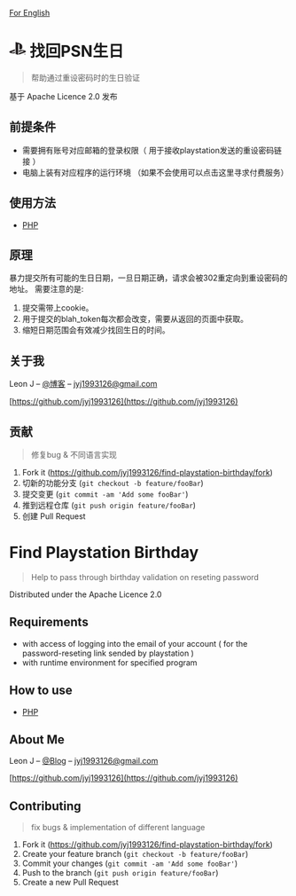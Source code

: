 [For English](#find-playstation-birthday)

# [![Playstation][playstation-image]][playstation-url] 找回PSN生日
> 帮助通过重设密码时的生日验证

基于 Apache Licence 2.0 发布

## 前提条件
- 需要拥有账号对应邮箱的登录权限（ 用于接收playstation发送的重设密码链接 ）
- 电脑上装有对应程序的运行环境 （如果不会使用可以点击这里寻求付费服务）

## 使用方法
- [PHP](php)

## 原理
  暴力提交所有可能的生日日期，一旦日期正确，请求会被302重定向到重设密码的地址。
  需要注意的是:
  1. 提交需带上cookie。
  2. 用于提交的blah_token每次都会改变，需要从返回的页面中获取。
  3. 缩短日期范围会有效减少找回生日的时间。

## 关于我
Leon J – [@博客](http://www.leonj.cc/) – jyj1993126@gmail.com

[https://github.com/jyj1993126](https://github.com/jyj1993126)

## 贡献
> 修复bug & 不同语言实现

1. Fork it (<https://github.com/jyj1993126/find-playstation-birthday/fork>)
2. 切新的功能分支 (`git checkout -b feature/fooBar`)
3. 提交变更 (`git commit -am 'Add some fooBar'`)
4. 推到远程仓库 (`git push origin feature/fooBar`)
5. 创建 Pull Request

# Find Playstation Birthday
> Help to pass through birthday validation on reseting password

Distributed under the Apache Licence 2.0

## Requirements
- with access of logging into the email of your account ( for the  password-reseting link sended by playstation )
- with runtime environment for specified program

## How to use
- [PHP](php)


## About Me
Leon J – [@Blog](http://www.leonj.cc/) – jyj1993126@gmail.com

[https://github.com/jyj1993126](https://github.com/jyj1993126)

## Contributing
> fix bugs & implementation of different language

1. Fork it (<https://github.com/jyj1993126/find-playstation-birthday/fork>)
2. Create your feature branch (`git checkout -b feature/fooBar`)
3. Commit your changes (`git commit -am 'Add some fooBar'`)
4. Push to the branch (`git push origin feature/fooBar`)
5. Create a new Pull Request

<!-- Markdown link & img dfn's -->
[playstation-image]: playstation.png
[playstation-url]: https://account.sonyentertainmentnetwork.com/liquid/external/forgot-password!input.action
